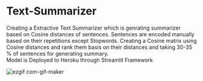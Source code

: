 # Text-Summarizer
Creating a Extractive Text Summarizer which is genrating summarizer based on Cosine distances of sentences. Sentences are encoded manually based on their repetitions except Stopwords.
Creating a Cosine matrix using Cosine distances and rank them basis on their distances and taking 30-35 % of sentences for generating summary.  
Model is Deployed to Heroku through Streamlit Framework

![ezgif com-gif-maker](https://user-images.githubusercontent.com/84308415/146130666-29a8b4e5-1730-476c-8088-d0fabf110c3d.gif)
